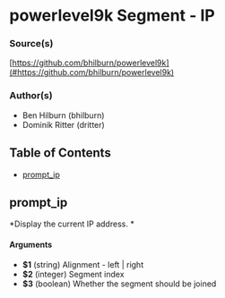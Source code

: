# powerlevel9k Segment - IP


### Source(s)

[https://github.com/bhilburn/powerlevel9k](#https://github.com/bhilburn/powerlevel9k)


### Author(s)

- Ben Hilburn (bhilburn)
- Dominik Ritter (dritter)


## Table of Contents

- [prompt_ip](#prompt_ip)

## prompt_ip
*Display the current IP address. *

#### Arguments

- **$1** (string) Alignment - left | right
- **$2** (integer) Segment index
- **$3** (boolean) Whether the segment should be joined


